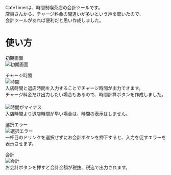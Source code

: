 CafeTimerは、時間制喫茶店の会計ツールです。  
店員さんから、チャージ料金の間違いが多いという声を聴いたので、  
会計ツールがあれば便利だと思い作成しました。

# 使い方

初期画面  
![初期画面](https://user-images.githubusercontent.com/67741807/86432461-c9cea900-bd32-11ea-9b1f-123fc8058441.jpg)

チャージ時間  
![時間](https://user-images.githubusercontent.com/67741807/86432921-3ac29080-bd34-11ea-95a1-22d793d90943.jpg)  
入店時間と退店時間を入力することでチャージ時間が出力できます。  
チャージ料金だけ出力したい場合もあるので、時間計算ボタンを作成しました。  
　  
![時間がマイナス](https://user-images.githubusercontent.com/67741807/86433999-3481e380-bd37-11ea-9cc1-d45d95e7a2f8.jpg)  
入店時間より退店時間が早い場合は、時間の表示はしません。

選択エラー  
![選択エラー](https://user-images.githubusercontent.com/67741807/86433785-9a21a000-bd36-11ea-9d60-6c0d368cd3d3.jpg)  
一杯目のドリンクを選択せずにお会計ボタンを押下すると、入力を促すエラーを表示させます。

会計  
![会計](https://user-images.githubusercontent.com/67741807/86433307-52e6df80-bd35-11ea-9b82-64aaae5a8052.jpg)  
お会計ボタンを押すと合計金額が税抜、税込で出力されます。
